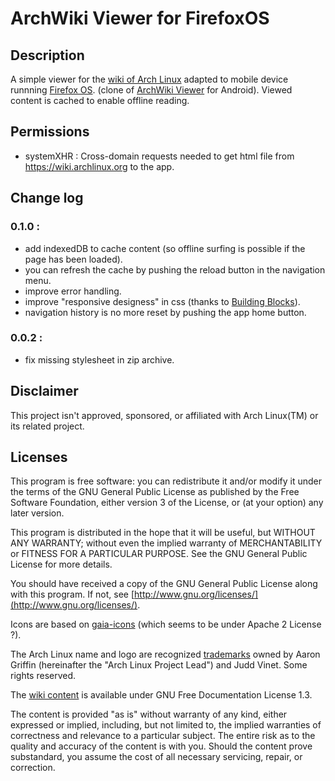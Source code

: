 ArchWiki Viewer for FirefoxOS
=============================

Description
-----------

A simple viewer for the [wiki of Arch Linux](https://wiki.archlinux.org) adapted
to mobile device runnning [Firefox OS](https://developer.mozilla.org/en-US/Firefox_OS).
(clone of [ArchWiki Viewer](https://github.com/jtmcn/archwiki-viewer) for Android).
Viewed content is cached to enable offline reading.

Permissions
-----------

* systemXHR : Cross-domain requests needed to get html file from https://wiki.archlinux.org to the app.

Change log
----------

### 0.1.0 :

* add indexedDB to cache content (so offline surfing is possible if the page has been loaded).
* you can refresh the cache by pushing the reload button in the navigation menu.
* improve error handling.
* improve "responsive designess" in css (thanks to [Building Blocks](http://buildingfirefoxos.com)).
* navigation history is no more reset by pushing the app home button.

### 0.0.2 :

* fix missing stylesheet in zip archive.

Disclaimer
----------

This project isn't approved, sponsored, or affiliated with Arch Linux(TM) or its related project.


Licenses
--------

This program is free software: you can redistribute it and/or modify
it under the terms of the GNU General Public License as published by
the Free Software Foundation, either version 3 of the License, or
(at your option) any later version.

This program is distributed in the hope that it will be useful,
but WITHOUT ANY WARRANTY; without even the implied warranty of
MERCHANTABILITY or FITNESS FOR A PARTICULAR PURPOSE. See the
GNU General Public License for more details.

You should have received a copy of the GNU General Public License
along with this program.  If not, see [http://www.gnu.org/licenses/](http://www.gnu.org/licenses/).


Icons are based on [gaia-icons](https://github.com/gaia-components/gaia-icons)
(which seems to be under Apache 2 License ?).


The Arch Linux name and logo are recognized [trademarks](https://wiki.archlinux.org/index.php/DeveloperWiki:TrademarkPolicy")
 owned by Aaron Griffin (hereinafter the "Arch Linux Project Lead") and Judd Vinet.
Some rights reserved.


The [wiki content](https://wiki.archlinux.org/index.php/ArchWiki:Privacy_policy) 
is available under GNU Free Documentation License 1.3.

The content is provided "as is" without warranty of any kind, either expressed or 
implied, including, but not limited to, the implied warranties of correctness and 
relevance to a particular subject. The entire risk as to the quality and accuracy 
of the content is with you. Should the content prove substandard, you assume the
cost of all necessary servicing, repair, or correction. 

